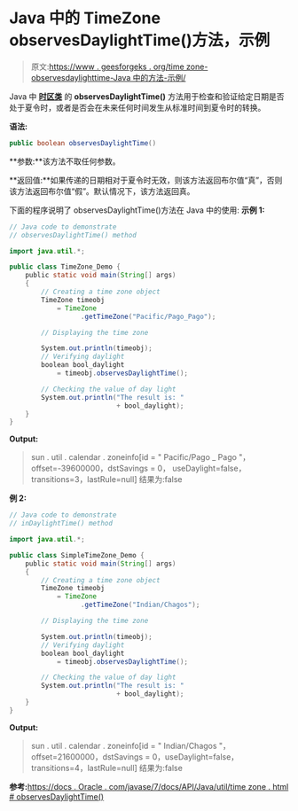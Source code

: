 # Java 中的 TimeZone observesDaylightTime()方法，示例

> 原文:[https://www . geesforgeks . org/time zone-observesdaylighttime-Java 中的方法-示例/](https://www.geeksforgeeks.org/timezone-observesdaylighttime-method-in-java-with-examples/)

Java 中 **[时区类](https://www.geeksforgeeks.org/java-util-timezone-class-set-1/)** 的 **observesDaylightTime()** 方法用于检查和验证给定日期是否处于夏令时，或者是否会在未来任何时间发生从标准时间到夏令时的转换。

**语法:**

```java
public boolean observesDaylightTime()
```

**参数:**该方法不取任何参数。

**返回值:**如果传递的日期相对于夏令时无效，则该方法返回布尔值“真”，否则该方法返回布尔值“假”。默认情况下，该方法返回真。

下面的程序说明了 observesDaylightTime()方法在 Java 中的使用:
**示例 1:**

```java
// Java code to demonstrate
// observesDaylightTime() method

import java.util.*;

public class TimeZone_Demo {
    public static void main(String[] args)
    {
        // Creating a time zone object
        TimeZone timeobj
            = TimeZone
                  .getTimeZone("Pacific/Pago_Pago");

        // Displaying the time zone

        System.out.println(timeobj);
        // Verifying daylight
        boolean bool_daylight
            = timeobj.observesDaylightTime();

        // Checking the value of day light
        System.out.println("The result is: "
                           + bool_daylight);
    }
}
```

**Output:**

> sun . util . calendar . zoneinfo[id = " Pacific/Pago _ Pago "，offset=-39600000，dstSavings = 0，
> useDaylight=false，transitions=3，lastRule=null]
> 结果为:false

**例 2:**

```java
// Java code to demonstrate
// inDaylightTime() method

import java.util.*;

public class SimpleTimeZone_Demo {
    public static void main(String[] args)
    {
        // Creating a time zone object
        TimeZone timeobj
            = TimeZone
                  .getTimeZone("Indian/Chagos");

        // Displaying the time zone

        System.out.println(timeobj);
        // Verifying daylight
        boolean bool_daylight
            = timeobj.observesDaylightTime();

        // Checking the value of day light
        System.out.println("The result is: "
                           + bool_daylight);
    }
}
```

**Output:**

> sun . util . calendar . zoneinfo[id = " Indian/Chagos "，offset=21600000，dstSavings = 0，useDaylight=false，transitions=4，lastRule=null]
> 结果为:false

**参考:**[https://docs . Oracle . com/javase/7/docs/API/Java/util/time zone . html # observesDaylightTime()](https://docs.oracle.com/javase/7/docs/api/java/util/TimeZone.html#observesDaylightTime())